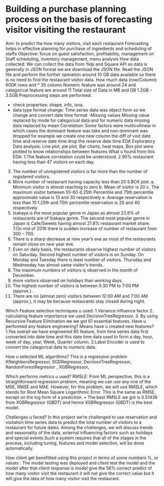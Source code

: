 # Building a purchase planning process on the basis of forecasting visitor visiting the restaurant
Aim:
to predict the how many visitors, visit each restaurant Forecasting helps in effective planning for purchase of ingredients and scheduling of staffs
Objective:
focus on guest satisfaction, profitability, management on Staff scheduling, inventory management, menu analysis
How data collected:
We can collect the data from Yelp and Square API so data is generally in JSON format we are download the JSON file. Read the JSON file and perform the further operation around 10 GB data available so there is no need to find the restaurant visitor data.
How much data (row/Column):
600K rows and * 35 column
Numeric feature was around 24 and categorical feature are around 11
Total size of Data in MB and GB 
1.2GB – 3.5GB
Preprocessing steps are performed:
- check properties: shape, info, isna.
- data type format change: Time series data was object form so we change and convert date time format
-Missing values
Missing value replaced by mode for categorical data and for numeric data missing data replaced by mean
Correlation:
Some factors were multicollinear in which cases the dominant feature was take and non-dominant was dropped for example we create one new column the diff of visit date time and reserve date time drop the reserve date time
EDA Exploratory Data analysis:
Line plot, pie plot, Bar charts, heat maps, Box plot were plotted to know relationships between features
What u found from this EDA:
1.The feature correlation could be understood.
2.90% restaurant having less than 47 visitors on each day.
3. The number of unregistered visitors is far more than the number of registered visitors.
4. More number of restaurant having capacity less than 20
5.BOX plot: a. Minimum visitor is almost reaching to zero
	       b. Mean of visitor is 20
	       c. The maximum visitor between 55-60
	       d.25th Percentile and 75th percentile approximate value is 13 and 30 respectively
	       e. Average reservation is less than 10
	       f.25th and 75th percentile reservation is 20 and 40 respectively
6. Izakaya is the most popular genre in Japan as almost 23.8% of restaurants are of Izakaya genre. The second most popular genre in Japan is Cafe/Sweets having almost 21.8% restaurant market share.
7.On mid of 2016 there is sudden increase of number of restaurant from 300 – 700.
8. There is a sharp decrease at new year’s eve as most of the restaurants remain close on new year eve.
9. Even on daily basis, the restaurants observe highest number of visitors on Saturday. Second highest number of visitors is on Sunday. On Monday and Tuesday there is least number of visitors. Thursday and Wednesday has almost same visitor’s trends.
10. The maximum numbers of visitors is observed in the month of December.
11. more visitors observed on holidays than working days.
12. The highest number of visitors is between 5:30 PM to 7:00 PM (approx.).
13. There are no (almost zero) visitors between 12:00 AM and 7:00 AM (approx.), it may be because restaurants stay closed during night.  

Which Feature selection techniques u used:
1.Variance influence factor
2. calculating feature importance we used DecisionTreeRegressor.
               3. By using Recursive Feature Elimination we we got 61 essential features.
Have u performed any feature engineering? Means have u created new features?
1.Yes overall we have engineered 85 feature, from time series data first converted into date time and this date time data used to form a day, hour, week of day, year, Week, Quarter column.
2.Label Encoder is used to convert the categorical data to numeric data.

How u selected ML algorithms?
This is a regression problem KNeighborsRegressor, SGDRegressor, DecisionTreeRegressor, RandomForestRegressor , XGBRegressor,

Which performs metrics u used?
RMSLE:
From ML perspective, this is a straightforward regression problem, meaning we can use any one of the MSE, RMSE and MAE. However, for this problem, we will use RMSLE, which stands for Root Mean Square Logarithmic Error. This is the same as RMSE, except on the log form of a prediction.
•	The best RMSLE we got is 0.51436 from XGBRegressor (GBDT) and hence XGBRegressor (GBDT) is the best model.

Challenges u faced?
In this project we’re challenged to use reservation and visitation time series data to predict the total number of visitors to a restaurant for future dates. Among the challenges, we will discuss trends and seasonality of the data, external influencing factors such as holidays and special events.Such a system requires that all of the stages in the process, including tuning, features and model selection, will be done automatically.

How client get benefitted using this project in terms of some numbers %, or values :
The model testing was deployed and client test  the model  and the model after that client response is model give the 56% correct predict of how many visitor visit the restaurant it will not give the correct value but it will give the idea of how many visitor visit the restaurant. 

